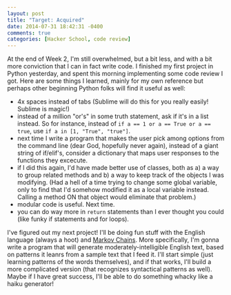 ```yaml
---
layout: post
title: "Target: Acquired"
date: 2014-07-31 18:42:31 -0400
comments: true
categories: [Hacker School, code review]
---
```

At the end of Week 2, I'm still overwhelmed, but a bit less, and with a bit more conviction that I can in fact write code. I finished my first project in Python yesterday, and spent this morning implementing some code review I got. Here are some things I learned, mainly for my own reference but perhaps other beginning Python folks will find it useful as well:<!-- more -->

* 4x spaces instead of tabs (Sublime will do this for you really easily! Sublime is magic!)
* instead of a million "or's" in some truth statement, ask if it's in a list instead. So for instance, instead of `if a == 1 or a == True or a == true`, use `if a in [1, "True", "true"]`.
* next time I write a program that makes the user pick among options from the command line (dear God, hopefully never again), instead of a giant string of if/elif's, consider a dictionary that maps user responses to the functions they excecute.
* if I did this again, I'd have made better use of classes, both as a) a way to group related methods and b) a way to keep track of the objects I was modifying. (Had a hell of a time trying to change some global variable, only to find that I'd somehow modified it as a local variable instead. Calling a method ON that object would eliminate that problem.)
* modular code is useful. Next time.
* you can do way more in `return` statements than I ever thought you could (like funky if statements and for loops).

I've figured out my next project! I'll be doing fun stuff with the English language (always a hoot) and [Markov Chains](http://setosa.io/blog/2014/07/26/markov-chains/). More specifically, I'm gonna write a program that will generate moderately-intelligible English text, based on patterns it leanrs from a sample text that I feed it. I'll start simple (just learning patterns of the words themselves), and if that works, I'll build a more complicated version (that recognizes syntactical patterns as well). Maybe if I have great success, I'll be able to do something whacky like a haiku generator!